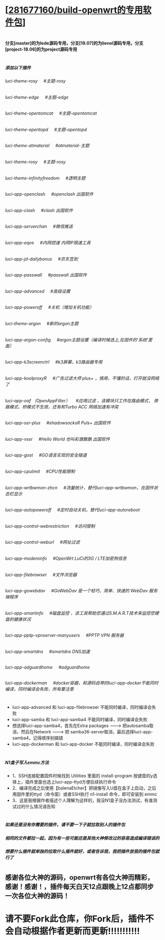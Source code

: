 # [[281677160/build-openwrt的专用软件包](https://github.com/281677160/build-openwrt.git)]

#
#### 分支[master]的为lede源码专用，分支[19.07]的为lienol源码专用，分支[project-18.06]的为project源码专用
#

##### 添加以下插件
###### luci-theme-rosy    &nbsp;&nbsp;&nbsp;&nbsp;#主题-rosy
###### luci-theme-edge    &nbsp;&nbsp;&nbsp;&nbsp;#主题-edge
###### luci-theme-opentomcat   &nbsp;&nbsp;&nbsp;&nbsp;#主题-opentomcat
###### luci-theme-opentopd   &nbsp;&nbsp;&nbsp;&nbsp;#主题-opentopd<br>
###### luci-theme-atmaterial   &nbsp;&nbsp;&nbsp;&nbsp;#atmaterial-主题<br>
###### luci-theme-rosy   &nbsp;&nbsp;&nbsp;&nbsp;#主题-rosy<br>
###### luci-theme-infinityfreedom    &nbsp;&nbsp;&nbsp;&nbsp;#透明主题<br>
###### luci-app-openclash    &nbsp;&nbsp;&nbsp;&nbsp;#openclash 出国软件<br>
###### luci-app-clash    &nbsp;&nbsp;&nbsp;&nbsp;#clash 出国软件<br>
###### luci-app-serverchan    &nbsp;&nbsp;&nbsp;&nbsp;#微信推送<br>
###### luci-app-eqos    &nbsp;&nbsp;&nbsp;&nbsp;#内网控速 内网IP限速工具<br>
###### luci-app-jd-dailybonus    &nbsp;&nbsp;&nbsp;&nbsp;#京东签到<br>
###### luci-app-passwall    &nbsp;&nbsp;&nbsp;&nbsp;#passwall 出国软件<br>
###### luci-app-advanced    &nbsp;&nbsp;&nbsp;&nbsp;#高级设置<br>
###### luci-app-poweroff    &nbsp;&nbsp;&nbsp;&nbsp;#关机（增加关机功能）<br>
###### luci-theme-argon    &nbsp;&nbsp;&nbsp;&nbsp;#新的argon主题<br>
###### luci-app-argon-config    &nbsp;&nbsp;&nbsp;&nbsp;#argon主题设置（编译时候选上,在固件的‘系统’里面）<br>
###### luci-app-k3screenctrl   &nbsp;&nbsp;&nbsp;&nbsp;#k3屏幕，k3路由器专用<br>
###### luci-app-koolproxyR   &nbsp;&nbsp;&nbsp;&nbsp;#广告过滤大师 plus+  ，慎用，不懂的话，打开就没网络了<br>
###### luci-app-oaf （OpenAppFilter）  &nbsp;&nbsp;&nbsp;&nbsp;#应用过滤 ，该模块只工作在路由模式， 旁路模式、桥模式不生效，还有和Turbo ACC 网络加速有冲突<br>
###### luci-app-ssr-plus   &nbsp;&nbsp;&nbsp;&nbsp;#shadowsocksR Puls+  出国软件<br>
###### luci-app-vssr   &nbsp;&nbsp;&nbsp;&nbsp;#Hello World 也叫彩旗飘飘  出国软件<br>
###### luci-app-gost   &nbsp;&nbsp;&nbsp;&nbsp;#GO语言实现的安全隧道<br>
###### luci-app-cpulimit   &nbsp;&nbsp;&nbsp;&nbsp;#CPU性能限制<br>
###### luci-app-wrtbwmon-zhcn   &nbsp;&nbsp;&nbsp;&nbsp;#流量统计，替代luci-app-wrtbwmon，在固件状态栏显示<br>
###### luci-app-autopoweroff   &nbsp;&nbsp;&nbsp;&nbsp;#定时自动关机，替代luci-app-autoreboot<br>
###### luci-app-control-webrestriction   &nbsp;&nbsp;&nbsp;&nbsp;#访问限制<br>
###### luci-app-control-weburl   &nbsp;&nbsp;&nbsp;&nbsp;#网址过滤<br>
###### luci-app-modeminfo    &nbsp;&nbsp;&nbsp;&nbsp;#OpenWrt LuCi的3G / LTE加密狗信息<br>
###### luci-app-filebrowser   &nbsp;&nbsp;&nbsp;&nbsp;#文件浏览器<br>
###### luci-app-gowebdav   &nbsp;&nbsp;&nbsp;&nbsp;#GoWebDav 是一个轻巧、简单、快速的 WebDav 服务端程序<br>
###### luci-app-smartinfo   &nbsp;&nbsp;&nbsp;&nbsp;#磁盘监控 ，该工具帮助您通过S.M.A.R.T技术来监控您硬盘的健康状况<br>
###### luci-app-pptp-vpnserver-manyusers   &nbsp;&nbsp;&nbsp;&nbsp;#PPTP VPN 服务器
###### luci-app-smartdns   &nbsp;&nbsp;&nbsp;&nbsp;#smartdns DNS加速<br>
###### luci-app-adguardhome   &nbsp;&nbsp;&nbsp;&nbsp;#adguardhome<br>
###### luci-app-dockerman   &nbsp;&nbsp;&nbsp;&nbsp;#docker容器，和源码自带的luci-app-docker不能同时编译，同时编译会失败，所有要注意<br>

#

- luci-app-advanced 和 luci-app-filebrowser 不能同时编译，同时编译会失败
- luci-app-samba 和 luci-app-samba4 不能同时编译，同时编译会失败
- 想选择luci-app-samba4，首先在Extra packages ---> 把autosamba取消，然后在Network ---> 把 samba36-server取消，最后选择luci-app-samba4，记得顺序别搞错
- luci-app-dockerman 和 luci-app-docker 不能同时编译，同时编译会失败

#
##### N1盒子写入emmc方法
- 1、SSH连接配置固件时候找到 Utilities 里面的 install-program  按键盘的y选择上，插件里面也选上luci-app-ttyd方便后续执行命令
- 2、编译完成之后使用【balenaEtcher】把镜像写入U盘在盒子上启动，之后用固件里的ttyd（命令窗）或者SSH执行 n1-install 命令，即可安装到 emmc
- 3、这是我根据作者描述个人理解为这样的，我没N1盒子没办法测试，有谁测试过的什么情况请告知
#
#
##### 如果还是没有你需要的插件，请不要一下子就拉取别人的插件包
##### 相同的文件都拉一起，因为有一些可能还是其他大神修改过的容易造成编译错误的
##### 想要什么插件就单独的拉取什么插件就好，或者告诉我，我把插件放我的插件包就行了
#
#
## 感谢各位大神的源码，openwrt有各位大神而精彩，感谢！感谢！，插件每天白天12点跟晚上12点都同步一次各位大神的源码！

#

# 请不要Fork此仓库，你Fork后，插件不会自动根据作者更新而更新!!!!!!!!!!!
